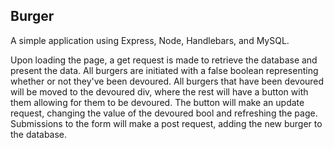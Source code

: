 ## Burger



A simple application using Express, Node, Handlebars, and MySQL. 

Upon loading the page, a get request is made to retrieve the database and present the data. All burgers are initiated with a false boolean representing whether or not they've been devoured. All burgers that have been devoured will be moved to the devoured div, where the rest will have a button with them allowing for them to be devoured. The button will make an update request, changing the value of the devoured bool and refreshing the page. Submissions to the form will make a post request, adding the new burger to the database.